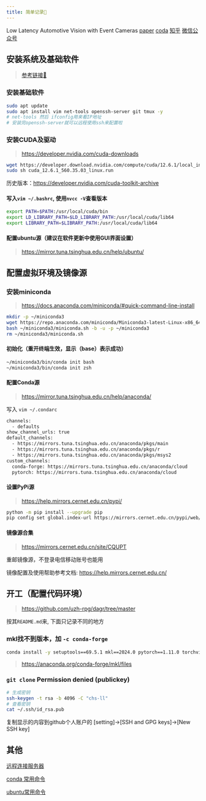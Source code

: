 ```yaml
---
title: 简单记录📝
---
```


Low Latency Automotive Vision with Event Cameras
[paper](https://www.nature.com/articles/s41586-024-07409-w)
[coda](https://github.com/uzh-rpg/dagr)
[知乎](https://zhuanlan.zhihu.com/p/710219004)
[微信公众号](https://mp.weixin.qq.com/s/rVzG9A55KlbbFtNtW9CTFg)


## 安装系统及基础软件

> [参考链接🔗](https://2-mo.github.io/coooder/ubuntu/base/0.%E5%AE%89%E8%A3%85ubuntu%E7%B3%BB%E7%BB%9F.html)

### 安装基础软件

```bash
sudo apt update
sudo apt install vim net-tools openssh-server git tmux -y
# net-tools 然后 ifconfig用来看IP地址
# 安装完openssh-server就可以远程使用ssh来配置啦
```

### 安装CUDA及驱动

> <https://developer.nvidia.com/cuda-downloads>

```bash
wget https://developer.download.nvidia.com/compute/cuda/12.6.1/local_installers/cuda_12.6.1_560.35.03_linux.run
sudo sh cuda_12.6.1_560.35.03_linux.run
```

历史版本：<https://developer.nvidia.com/cuda-toolkit-archive>

#### 写入`vim ~/.bashrc`, 使用`nvcc -V`查看版本

```bash
export PATH=$PATH:/usr/local/cuda/bin
export LD_LIBRARY_PATH=$LD_LIBRARY_PATH:/usr/local/cuda/lib64
export LIBRARY_PATH=$LIBRARY_PATH:/usr/local/cuda/lib64 
```

#### 配置ubuntu源（建议在软件更新中使用GUI界面设置）

> <https://mirror.tuna.tsinghua.edu.cn/help/ubuntu/>

## 配置虚拟环境及镜像源

### 安装miniconda

> <https://docs.anaconda.com/miniconda/#quick-command-line-install>

```bash
mkdir -p ~/miniconda3
wget https://repo.anaconda.com/miniconda/Miniconda3-latest-Linux-x86_64.sh -O ~/miniconda3/miniconda.sh
bash ~/miniconda3/miniconda.sh -b -u -p ~/miniconda3
rm ~/miniconda3/miniconda.sh
```

#### 初始化（重开终端生效，显示（base）表示成功）

```bash
~/miniconda3/bin/conda init bash
~/miniconda3/bin/conda init zsh
```

#### 配置Conda源

> <https://mirror.tuna.tsinghua.edu.cn/help/anaconda/>

写入 `vim ~/.condarc`

```bash
channels:
  - defaults
show_channel_urls: true
default_channels:
  - https://mirrors.tuna.tsinghua.edu.cn/anaconda/pkgs/main
  - https://mirrors.tuna.tsinghua.edu.cn/anaconda/pkgs/r
  - https://mirrors.tuna.tsinghua.edu.cn/anaconda/pkgs/msys2
custom_channels:
  conda-forge: https://mirrors.tuna.tsinghua.edu.cn/anaconda/cloud
  pytorch: https://mirrors.tuna.tsinghua.edu.cn/anaconda/cloud
```

#### 设置PyPi源

> <https://help.mirrors.cernet.edu.cn/pypi/>

```bash
python -m pip install --upgrade pip
pip config set global.index-url https://mirrors.cernet.edu.cn/pypi/web/simple
```

#### 镜像源合集

> <https://mirrors.cernet.edu.cn/site/CQUPT>

重邮镜像源，不登录电信移动账号也能用

镜像配置及使用帮助参考文档: <https://help.mirrors.cernet.edu.cn/>

## 开工（配置代码环境）

> <https://github.com/uzh-rpg/dagr/tree/master>

按其`README.md`来, 下面只记录不同的地方


### mkl找不到版本，加 `-c conda-forge`

```bash
conda install -y setuptools==69.5.1 mkl==2024.0 pytorch==1.11.0 torchvision==0.12.0 torchaudio==0.11.0 cudatoolkit=11.3 -c pytorch -c conda-forge 
```

> <https://anaconda.org/conda-forge/mkl/files>

### `git clone` Permission denied (publickey)

```bash
# 生成密钥
ssh-keygen -t rsa -b 4096 -C "chs-ll"
# 查看密钥
cat ~/.ssh/id_rsa.pub
```

复制显示的内容到github个人账户的 [setting]->[SSH and GPG keys]->[New SSH key]


### 

## 其他

[远程连接服务器](https://2-mo.github.io/coooder/ubuntu/base/1.connect_to_server.html)

[conda 常用命令](https://2-mo.github.io/coooder/ubuntu/base/2.run_code.html)

[ubuntu常用命令](https://2-mo.github.io/coooder/ubuntu/base/3.in_common_use.html)
